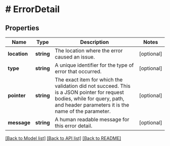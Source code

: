 # # ErrorDetail

## Properties

Name | Type | Description | Notes
------------ | ------------- | ------------- | -------------
**location** | **string** | The location where the error caused an issue. | [optional]
**type** | **string** | A unique identifier for the type of error that occurred. | [optional]
**pointer** | **string** | The exact item for which the validation did not succeed. This is a JSON pointer for request bodies, while for query, path, and header parameters it is the name of the parameter. | [optional]
**message** | **string** | A human readable message for this error detail. | [optional]

[[Back to Model list]](../../README.md#models) [[Back to API list]](../../README.md#endpoints) [[Back to README]](../../README.md)
